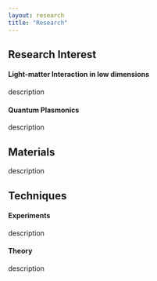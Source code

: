 ```yaml
---
layout: research
title: "Research"
---
```


## Research Interest
#### Light-matter Interaction in low dimensions
description
#### Quantum Plasmonics
description

## Materials
description

## Techniques
#### Experiments
description

#### Theory
description
